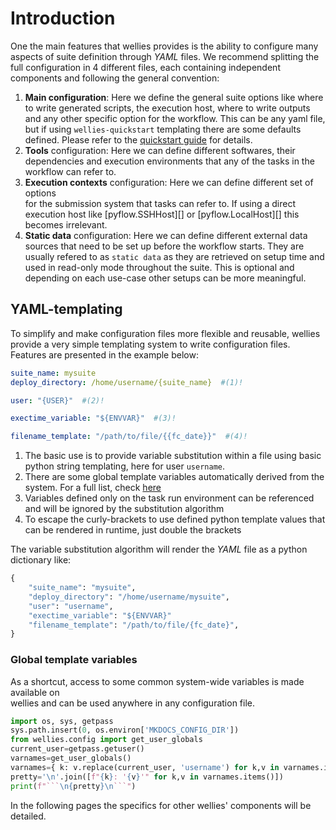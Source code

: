 # Introduction

One the main features that wellies provides is the ability to configure many 
aspects of suite definition through *YAML* files. We recommend splitting the full 
configuration in 4 different files, each containing independent components and following the general convention:

1. **Main configuration**: Here we define the general suite options like where to write 
generated scripts, the execution host, where to write outputs and any other specific 
option for the workflow. This can be any yaml file, but if using `wellies-quickstart` 
templating there are some defaults defined. Please refer to the 
[quickstart guide](quickstart_guide.md) for details.
2. **Tools** configuration: Here we can define different softwares, their dependencies
and execution environments that any of the tasks in the workflow can refer to. 
3. **Execution contexts** configuration: Here we can define different set of options  
for the submission system that tasks can refer to. If using a direct execution 
host like [pyflow.SSHHost][] or [pyflow.LocalHost][] this becomes irrelevant.
4. **Static data** configuration: Here we can define different external data sources that 
need to be set up before the workflow starts. They are usually refered to as 
`static data` as they are retrieved on setup time and used in read-only mode 
throughout the suite. This is optional and depending on each use-case other setups can be more meaningful.

## YAML-templating

To simplify and make configuration files more flexible and reusable, wellies 
provide a very simple templating system to write configuration files. Features are presented in the example below:

```yaml title="config.yaml"
suite_name: mysuite
deploy_directory: /home/username/{suite_name}  #(1)!

user: "{USER}"  #(2)!

exectime_variable: "${ENVVAR}"  #(3)!

filename_template: "/path/to/file/{{fc_date}}"  #(4)!
```

1. The basic use is to provide variable substitution within a file using basic python
string templating, here for user `username`.
2. There are some global template variables automatically derived from the
system. For a full list, check [here](#global-template-variables)
3. Variables defined only on the task run environment can be referenced and will 
be ignored by the substitution algorithm
4. To escape the curly-brackets to use defined python template values that can 
be rendered in runtime, just double the brackets


The variable substitution algorithm will render the *YAML* file as a python 
dictionary like:

```python
{
    "suite_name": "mysuite",
    "deploy_directory": "/home/username/mysuite",
    "user": "username",
    "exectime_variable": "${ENVVAR}"
    "filename_template": "/path/to/file/{fc_date}",
}
```

### Global template variables

As a shortcut, access to some common system-wide variables is made available on  
wellies and can be used anywhere in any configuration file.

```python exec="true" id="get-uservars"
import os, sys, getpass
sys.path.insert(0, os.environ['MKDOCS_CONFIG_DIR'])
from wellies.config import get_user_globals
current_user=getpass.getuser()
varnames=get_user_globals()
varnames={ k: v.replace(current_user, 'username') for k,v in varnames.items()}
pretty='\n'.join([f"{k}: '{v}'" for k,v in varnames.items()])
print(f"```\n{pretty}\n```")
```

In the following pages the specifics for other wellies' components will be 
detailed.
